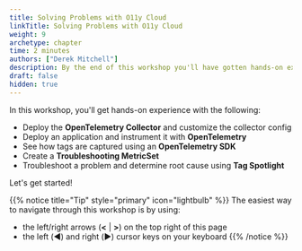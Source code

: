 ```yaml
---
title: Solving Problems with O11y Cloud
linkTitle: Solving Problems with O11y Cloud
weight: 9
archetype: chapter
time: 2 minutes
authors: ["Derek Mitchell"]
description: By the end of this workshop you'll have gotten hands-on experience deploying the OpenTelemetry Collector, instrumenting an application with OpenTelemetry, capturing tags from the application, and using Troubleshooting MetricSets and Tag Spotlight to determine the root cause of an issue. 
draft: false
hidden: true
---
```


In this workshop, you'll get hands-on experience with the following:

* Deploy the **OpenTelemetry Collector** and customize the collector config
* Deploy an application and instrument it with **OpenTelemetry**
* See how tags are captured using an **OpenTelemetry SDK** 
* Create a **Troubleshooting MetricSet**
* Troubleshoot a problem and determine root cause using **Tag Spotlight**

Let's get started!

{{% notice title="Tip" style="primary"  icon="lightbulb" %}}
The easiest way to navigate through this workshop is by using:

* the left/right arrows (**<** | **>**) on the top right of this page
* the left (◀️) and right (▶️) cursor keys on your keyboard
  {{% /notice %}}
